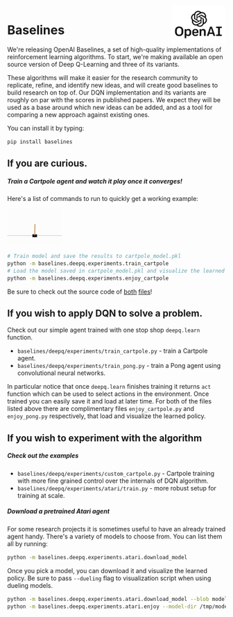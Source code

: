 <img src="data/logo.jpg" width=25% align="right" />

# Baselines

We're releasing OpenAI Baselines, a set of high-quality implementations of reinforcement learning algorithms. To start, we're making available an open source version of Deep Q-Learning and three of its variants. 

These algorithms will make it easier for the research community to replicate, refine, and identify new ideas, and will create good baselines to build research on top of. Our DQN implementation and its variants are roughly on par with the scores in published papers. We expect they will be used as a base around which new ideas can be added, and as a tool for comparing a new approach against existing ones. 

You can install it by typing:

```bash
pip install baselines
```


## If you are curious.

##### Train a Cartpole agent and watch it play once it converges!

Here's a list of commands to run to quickly get a working example:

<img src="data/cartpole.gif" width="25%" />


```bash
# Train model and save the results to cartpole_model.pkl
python -m baselines.deepq.experiments.train_cartpole
# Load the model saved in cartpole_model.pkl and visualize the learned policy
python -m baselines.deepq.experiments.enjoy_cartpole
```


Be sure to check out the source code of [both](baselines/deepq/experiments/train_cartpole.py) [files](baselines/deepq/experiments/enjoy_cartpole.py)!

## If you wish to apply DQN to solve a problem.

Check out our simple agent trained with one stop shop `deepq.learn` function. 

- `baselines/deepq/experiments/train_cartpole.py` - train a Cartpole agent.
- `baselines/deepq/experiments/train_pong.py` - train a Pong agent using convolutional neural networks.

In particular notice that once `deepq.learn` finishes training it returns `act` function which can be used to select actions in the environment. Once trained you can easily save it and load at later time. For both of the files listed above there are complimentary files `enjoy_cartpole.py` and `enjoy_pong.py` respectively, that load and visualize the learned policy.

## If you wish to experiment with the algorithm

##### Check out the examples


- `baselines/deepq/experiments/custom_cartpole.py` - Cartpole training with more fine grained control over the internals of DQN algorithm.
- `baselines/deepq/experiments/atari/train.py` - more robust setup for training at scale.


##### Download a pretrained Atari agent

For some research projects it is sometimes useful to have an already trained agent handy. There's a variety of models to choose from. You can list them all by running:

```bash
python -m baselines.deepq.experiments.atari.download_model
```

Once you pick a model, you can download it and visualize the learned policy. Be sure to pass `--dueling` flag to visualization script when using dueling models.

```bash
python -m baselines.deepq.experiments.atari.download_model --blob model-atari-duel-pong-1 --model-dir /tmp/models
python -m baselines.deepq.experiments.atari.enjoy --model-dir /tmp/models/model-atari-duel-pong-1 --env Pong --dueling

```
